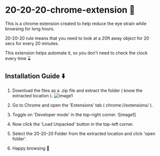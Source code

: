 # 20-20-20-chrome-extension &#128064; 
This is a chrome extension created to help reduce the eye strain while browsing for long hours. 

20-20-20 rule means that you need to look at a 20ft  away object for 20 secs for every 20 minutes. 

This extension helps automate it, so you don't need to check the clock every time &#8987; 

## Installation Guide ⬇️

1) Download the files as a .zip file and extract the folder ( know the extracted location ).
 ![image1](https://github.com/silent-eyes18/20-20-20-chrome-extension/blob/main/Readme%20imgs/Capture.PNG)
 
2) Go to Chrome and open the 'Extensions' tab ( chrome://extensions/ ).
3) Toggle on 'Developer mode' in the top-right corner.
 ![image1]
4) Now click the 'Load Unpacked' button in the top-left corner.
5) Select the 20-20-20 Folder from the extracted location and click 'open folder'.
6) Happy browsing  &#127881;
